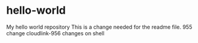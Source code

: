 # hello-world
My hello world repository
This is a change needed for the readme file.
955 change
cloudlink-956
changes on shell
